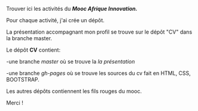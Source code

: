 Trouver ici les activités du _**Mooc Afrique Innovation.**_

Pour chaque activité, j'ai crée un dépôt.

La présentation accompagnant mon profil se trouve sur le dépôt "CV" dans la branche master.

Le dépôt **CV** contient:

-une branche _master_ où se trouve la _la présentation_

-une branche _gh-pages_ où se trouve les sources du cv fait en HTML, CSS, BOOTSTRAP.

Les autres dépôts contiennent les fils rouges du mooc.

Merci !
